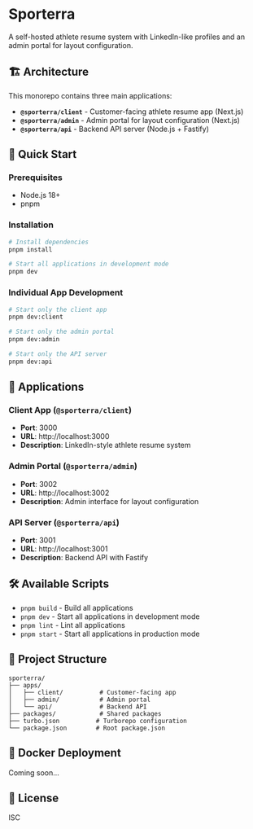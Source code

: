 # Sporterra

A self-hosted athlete resume system with LinkedIn-like profiles and an admin portal for layout configuration.

## 🏗️ Architecture

This monorepo contains three main applications:

- **`@sporterra/client`** - Customer-facing athlete resume app (Next.js)
- **`@sporterra/admin`** - Admin portal for layout configuration (Next.js)
- **`@sporterra/api`** - Backend API server (Node.js + Fastify)

## 🚀 Quick Start

### Prerequisites

- Node.js 18+
- pnpm

### Installation

```bash
# Install dependencies
pnpm install

# Start all applications in development mode
pnpm dev
```

### Individual App Development

```bash
# Start only the client app
pnpm dev:client

# Start only the admin portal
pnpm dev:admin

# Start only the API server
pnpm dev:api
```

## 📱 Applications

### Client App (`@sporterra/client`)
- **Port**: 3000
- **URL**: http://localhost:3000
- **Description**: LinkedIn-style athlete resume system

### Admin Portal (`@sporterra/admin`)
- **Port**: 3002
- **URL**: http://localhost:3002
- **Description**: Admin interface for layout configuration

### API Server (`@sporterra/api`)
- **Port**: 3001
- **URL**: http://localhost:3001
- **Description**: Backend API with Fastify

## 🛠️ Available Scripts

- `pnpm build` - Build all applications
- `pnpm dev` - Start all applications in development mode
- `pnpm lint` - Lint all applications
- `pnpm start` - Start all applications in production mode

## 📁 Project Structure

```
sporterra/
├── apps/
│   ├── client/          # Customer-facing app
│   ├── admin/           # Admin portal
│   └── api/             # Backend API
├── packages/            # Shared packages
├── turbo.json          # Turborepo configuration
└── package.json        # Root package.json
```

## 🐳 Docker Deployment

Coming soon...

## 📄 License

ISC
